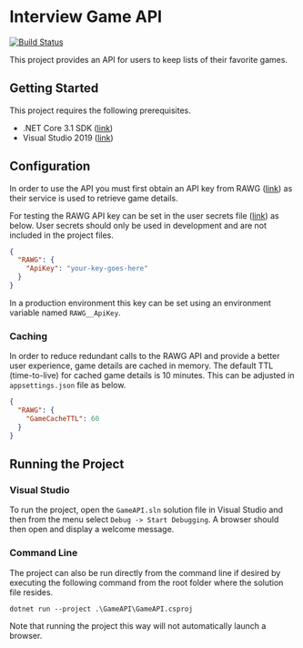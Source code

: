 # Interview Game API

[![Build Status](https://travis-ci.com/benthepoet/interview-game-api.svg?branch=master)](https://travis-ci.com/benthepoet/interview-game-api)

This project provides an API for users to keep lists of their favorite games.

## Getting Started
This project requires the following prerequisites.

* .NET Core 3.1 SDK ([link](https://dotnet.microsoft.com/download))
* Visual Studio 2019 ([link](https://visualstudio.microsoft.com/))

## Configuration 
In order to use the API you must first obtain an API key from RAWG ([link](https://rawg.io/)) as their service is 
used to retrieve game details.

For testing the RAWG API key can be set in the user secrets file ([link](https://docs.microsoft.com/en-us/aspnet/core/security/app-secrets?view=aspnetcore-3.1&tabs=windows)) as below. User secrets should only be used in development and are not included in the project files.

```json
{
  "RAWG": {
    "ApiKey": "your-key-goes-here"
  }
}
```

In a production environment this key can be set using an environment variable named `RAWG__ApiKey`.

### Caching
In order to reduce redundant calls to the RAWG API and provide a better user experience, game details are cached 
in memory. The default TTL (time-to-live) for cached game details is 10 minutes. This can be adjusted in `appsettings.json` file as below.

```json
{
  "RAWG": {
    "GameCacheTTL": 60
  }
}
```

## Running the Project

### Visual Studio
To run the project, open the `GameAPI.sln` solution file in Visual Studio and then from the menu select `Debug -> Start Debugging`.
A browser should then open and display a welcome message.

### Command Line
The project can also be run directly from the command line if desired by executing the following command from the root folder where 
the solution file resides.

```shell
dotnet run --project .\GameAPI\GameAPI.csproj
```

Note that running the project this way will not automatically launch a browser.